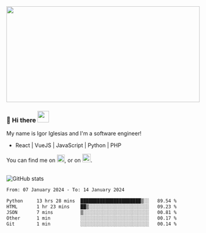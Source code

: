 <img src="https://c.tenor.com/KjVxfRrrncUAAAAd/matrix.gif" width="100%" height="250px">

### 🔭 Hi there <img src="https://raw.githubusercontent.com/MartinHeinz/MartinHeinz/master/wave.gif" width="30px">


My name is Igor Iglesias and I'm a software engineer!
<br>

<ul>
  <li> React | VueJS | JavaScript | Python | PHP </li>
</ul>
You can find me on <a href="https://twitter.com/IgorIglesias5"><img src="https://i.imgur.com/JLLlB5S.png" width="20px"></a>, or on <a href="https://www.linkedin.com/in/igor-iglesias-62478428/"><img src="https://i.imgur.com/PXyIkWx.png" width="22px"></a>.

<br>
<br>

![GitHub stats](https://github-readme-stats.vercel.app/api?username=igoiglesias&show_icons=true&count_private=true&theme=chartreuse-dark&hide_title=true)

<!--START_SECTION:waka-->

```txt
From: 07 January 2024 - To: 14 January 2024

Python     13 hrs 28 mins  ██████████████████████▒░░   89.54 %
HTML       1 hr 23 mins    ██▒░░░░░░░░░░░░░░░░░░░░░░   09.23 %
JSON       7 mins          ▒░░░░░░░░░░░░░░░░░░░░░░░░   00.81 %
Other      1 min           ░░░░░░░░░░░░░░░░░░░░░░░░░   00.17 %
Git        1 min           ░░░░░░░░░░░░░░░░░░░░░░░░░   00.14 %
```

<!--END_SECTION:waka-->

